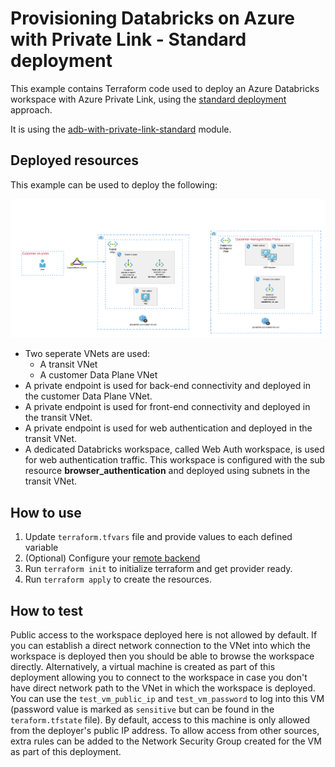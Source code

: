 # Provisioning Databricks on Azure with Private Link - Standard deployment

This example contains Terraform code used to deploy an Azure Databricks workspace with Azure Private Link, using the [standard deployment](https://learn.microsoft.com/en-us/azure/databricks/administration-guide/cloud-configurations/azure/private-link-standard) approach.

It is using the [adb-with-private-link-standard](../../modules/adb-with-private-link-standard) module.

## Deployed resources

This example can be used to deploy the following:

![Azure Databricks with Private Link - Standard](https://raw.githubusercontent.com/databricks/terraform-databricks-examples/main/modules/adb-with-private-link-standard/images/azure-private-link-standard.png?raw=true)

* Two seperate VNets are used:
  * A transit VNet 
  * A customer Data Plane VNet
* A private endpoint is used for back-end connectivity and deployed in the customer Data Plane VNet.
* A private endpoint is used for front-end connectivity and deployed in the transit VNet.
* A private endpoint is used for web authentication and deployed in the transit VNet.
* A dedicated Databricks workspace, called Web Auth workspace, is used for web authentication traffic. This workspace is configured with the sub resource **browser_authentication** and deployed using subnets in the transit VNet.

## How to use

1. Update `terraform.tfvars` file and provide values to each defined variable
2. (Optional) Configure your [remote backend](https://developer.hashicorp.com/terraform/language/settings/backends/azurerm)
3. Run `terraform init` to initialize terraform and get provider ready.
4. Run `terraform apply` to create the resources.

## How to test

Public access to the workspace deployed here is not allowed by default. If you can establish a direct network connection to the VNet into which the workspace is deployed then you should be able to browse the workspace directly. Alternatively, a virtual machine is created as part of this deployment allowing you to connect to the workspace in case you don't have direct network path to the VNet in which the workspace is deployed. You can use the `test_vm_public_ip` and `test_vm_password` to log into this VM (password value is marked as `sensitive` but can be found in the `teraform.tfstate` file). By default, access to this machine is only allowed from the deployer's public IP address. To allow access from other sources, extra rules can be added to the Network Security Group created for the VM as part of this deployment.